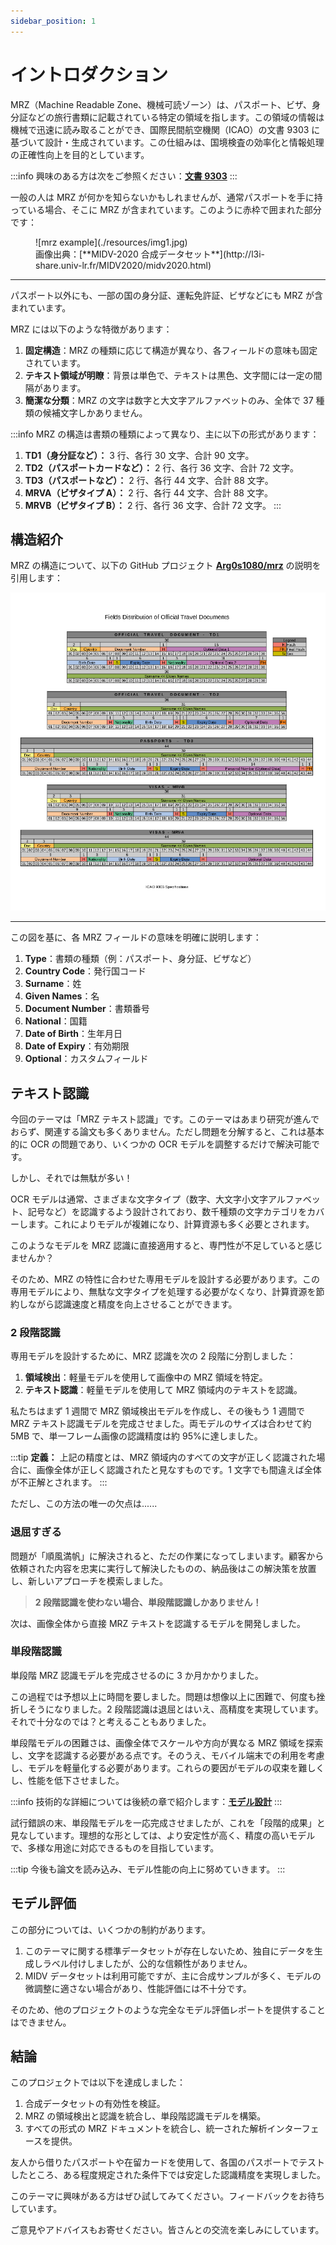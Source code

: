 ```yaml
---
sidebar_position: 1
---
```


# イントロダクション

MRZ（Machine Readable Zone、機械可読ゾーン）は、パスポート、ビザ、身分証などの旅行書類に記載されている特定の領域を指します。この領域の情報は機械で迅速に読み取ることができ、国際民間航空機関（ICAO）の文書 9303 に基づいて設計・生成されています。この仕組みは、国境検査の効率化と情報処理の正確性向上を目的としています。

:::info
興味のある方は次をご参照ください：[**文書 9303**](./reference.md#icao-9303)
:::

一般の人は MRZ が何かを知らないかもしれませんが、通常パスポートを手に持っている場合、そこに MRZ が含まれています。このように赤枠で囲まれた部分です：

<figure>
![mrz example](./resources/img1.jpg)
<figcaption>画像出典：[**MIDV-2020 合成データセット**](http://l3i-share.univ-lr.fr/MIDV2020/midv2020.html)</figcaption>
</figure>

---

パスポート以外にも、一部の国の身分証、運転免許証、ビザなどにも MRZ が含まれています。

MRZ には以下のような特徴があります：

1. **固定構造**：MRZ の種類に応じて構造が異なり、各フィールドの意味も固定されています。
2. **テキスト領域が明瞭**：背景は単色で、テキストは黒色、文字間には一定の間隔があります。
3. **簡潔な分類**：MRZ の文字は数字と大文字アルファベットのみ、全体で 37 種類の候補文字しかありません。

:::info
MRZ の構造は書類の種類によって異なり、主に以下の形式があります：

1. **TD1（身分証など）：** 3 行、各行 30 文字、合計 90 文字。
2. **TD2（パスポートカードなど）：** 2 行、各行 36 文字、合計 72 文字。
3. **TD3（パスポートなど）：** 2 行、各行 44 文字、合計 88 文字。
4. **MRVA（ビザタイプ A）：** 2 行、各行 44 文字、合計 88 文字。
5. **MRVB（ビザタイプ B）：** 2 行、各行 36 文字、合計 72 文字。
   :::

## 構造紹介

MRZ の構造について、以下の GitHub プロジェクト [**Arg0s1080/mrz**](https://github.com/Arg0s1080/mrz) の説明を引用します：

![field distribution](./resources/Fields_Distribution.png)

---

この図を基に、各 MRZ フィールドの意味を明確に説明します：

1. **Type**：書類の種類（例：パスポート、身分証、ビザなど）
2. **Country Code**：発行国コード
3. **Surname**：姓
4. **Given Names**：名
5. **Document Number**：書類番号
6. **National**：国籍
7. **Date of Birth**：生年月日
8. **Date of Expiry**：有効期限
9. **Optional**：カスタムフィールド

## テキスト認識

今回のテーマは「MRZ テキスト認識」です。このテーマはあまり研究が進んでおらず、関連する論文も多くありません。ただし問題を分解すると、これは基本的に OCR の問題であり、いくつかの OCR モデルを調整するだけで解決可能です。

しかし、それでは無駄が多い！

OCR モデルは通常、さまざまな文字タイプ（数字、大文字小文字アルファベット、記号など）を認識するよう設計されており、数千種類の文字カテゴリをカバーします。これによりモデルが複雑になり、計算資源も多く必要とされます。

このようなモデルを MRZ 認識に直接適用すると、専門性が不足していると感じませんか？

そのため、MRZ の特性に合わせた専用モデルを設計する必要があります。この専用モデルにより、無駄な文字タイプを処理する必要がなくなり、計算資源を節約しながら認識速度と精度を向上させることができます。

### 2 段階認識

専用モデルを設計するために、MRZ 認識を次の 2 段階に分割しました：

1. **領域検出**：軽量モデルを使用して画像中の MRZ 領域を特定。
2. **テキスト認識**：軽量モデルを使用して MRZ 領域内のテキストを認識。

私たちはまず 1 週間で MRZ 領域検出モデルを作成し、その後もう 1 週間で MRZ テキスト認識モデルを完成させました。両モデルのサイズは合わせて約 5MB で、単一フレーム画像の認識精度は約 95%に達しました。

:::tip
**定義：** 上記の精度とは、MRZ 領域内のすべての文字が正しく認識された場合に、画像全体が正しく認識されたと見なすものです。1 文字でも間違えば全体が不正解とされます。
:::

ただし、この方法の唯一の欠点は......

### 退屈すぎる

問題が「順風満帆」に解決されると、ただの作業になってしまいます。顧客から依頼された内容を忠実に実行して解決したものの、納品後はこの解決策を放置し、新しいアプローチを模索しました。

> **2 段階認識を使わない場合、単段階認識しかありません！**

次は、画像全体から直接 MRZ テキストを認識するモデルを開発しました。

### 単段階認識

単段階 MRZ 認識モデルを完成させるのに 3 か月かかりました。

この過程では予想以上に時間を要しました。問題は想像以上に困難で、何度も挫折しそうになりました。2 段階認識は退屈とはいえ、高精度を実現しています。それで十分なのでは？と考えることもありました。

単段階モデルの困難さは、画像全体でスケールや方向が異なる MRZ 領域を探索し、文字を認識する必要がある点です。そのうえ、モバイル端末での利用を考慮し、モデルを軽量化する必要があります。これらの要因がモデルの収束を難しくし、性能を低下させました。

:::info
技術的な詳細については後続の章で紹介します：[**モデル設計**](./model_arch.md)
:::

試行錯誤の末、単段階モデルを一応完成させましたが、これを「段階的成果」と見なしています。理想的な形としては、より安定性が高く、精度の高いモデルで、多様な用途に対応できるものを目指しています。

:::tip
今後も論文を読み込み、モデル性能の向上に努めていきます。
:::

## モデル評価

この部分については、いくつかの制約があります。

1. このテーマに関する標準データセットが存在しないため、独自にデータを生成しラベル付けしましたが、公的な信頼性がありません。
2. MIDV データセットは利用可能ですが、主に合成サンプルが多く、モデルの微調整に適さない場合があり、性能評価には不十分です。

そのため、他のプロジェクトのような完全なモデル評価レポートを提供することはできません。

## 結論

このプロジェクトでは以下を達成しました：

1. 合成データセットの有効性を検証。
2. MRZ の領域検出と認識を統合し、単段階認識モデルを構築。
3. すべての形式の MRZ ドキュメントを統合し、統一された解析インターフェースを提供。

友人から借りたパスポートや在留カードを使用して、各国のパスポートでテストしたところ、ある程度規定された条件下では安定した認識精度を実現しました。

このテーマに興味がある方はぜひ試してみてください。フィードバックをお待ちしています。

ご意見やアドバイスもお寄せください。皆さんとの交流を楽しみにしています。
